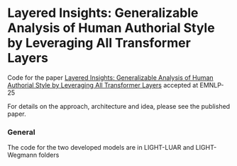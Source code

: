 Layered Insights: Generalizable Analysis of Human Authorial Style by Leveraging All Transformer Layers
========================================


Code for the paper [Layered Insights: Generalizable Analysis of Human Authorial Style by Leveraging All Transformer Layers](https://arxiv.org/pdf/2503.00958v2) accepted at EMNLP-25

For details on the approach, architecture and idea, please see the published paper.

### General

The code for the two developed models are in LIGHT-LUAR and LIGHT-Wegmann folders